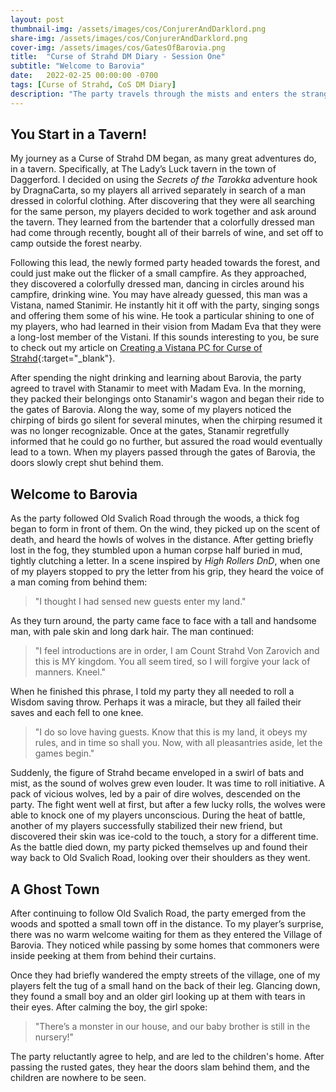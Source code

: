 ```yaml
---
layout: post
thumbnail-img: /assets/images/cos/ConjurerAndDarklord.png
share-img: /assets/images/cos/ConjurerAndDarklord.png
cover-img: /assets/images/cos/GatesOfBarovia.png
title:  "Curse of Strahd DM Diary - Session One"
subtitle: "Welcome to Barovia"
date:   2022-02-25 00:00:00 -0700
tags: [Curse of Strahd, CoS DM Diary]
description: "The party travels through the mists and enters the strange land of Barovia."
---
```


## You Start in a Tavern!
My journey as a Curse of Strahd DM began, as many great adventures do, in a tavern. Specifically, at The Lady’s Luck tavern in the town of Daggerford. I decided on using the _Secrets of the Tarokka_ adventure hook by DragnaCarta, so my players all arrived separately in search of a man dressed in colorful clothing. After discovering that they were all searching for the same person, my players decided to work together and ask around the tavern. They learned from the bartender that a colorfully dressed man had come through recently, bought all of their barrels of wine, and set off to camp outside the forest nearby.

Following this lead, the newly formed party headed towards the forest, and could just make out the flicker of a small campfire. As they approached, they discovered a colorfully dressed man, dancing in circles around his campfire, drinking wine. You may have already guessed, this man was a Vistana, named Stanimir. He instantly hit it off with the party, singing songs and offering them some of his wine. He took a particular shining to one of my players, who had learned in their vision from Madam Eva that they were a long-lost member of the Vistani. If this sounds interesting to you, be sure to check out my article on [Creating a Vistana PC for Curse of Strahd](https://yetanothertyler.com/2022-02-21-creating-a-vistana-pc/){:target="_blank"}.

After spending the night drinking and learning about Barovia, the party agreed to travel with Stanamir to meet with Madam Eva. In the morning, they packed their belongings onto Stanamir's wagon and began their ride to the gates of Barovia. Along the way, some of my players noticed the chirping of birds go silent for several minutes, when the chirping resumed it was no longer recognizable. Once at the gates, Stanamir regretfully informed that he could go no further, but assured the road would eventually lead to a town. When my players passed through the gates of Barovia, the doors slowly crept shut behind them.

## Welcome to Barovia
As the party followed Old Svalich Road through the woods, a thick fog began to form in front of them. On the wind, they picked up on the scent of death, and heard the howls of wolves in the distance. After getting briefly lost in the fog, they stumbled upon a human corpse half buried in mud, tightly clutching a letter. In a scene inspired by _High Rollers DnD_, when one of my players stopped to pry the letter from his grip, they heard the voice of a man coming from behind them:

> "I thought I had sensed new guests enter my land."

As they turn around, the party came face to face with a tall and handsome man, with pale skin and long dark hair. The man continued:

> "I feel introductions are in order, I am Count Strahd Von Zarovich and this is MY kingdom. You all seem tired, so I will forgive your lack of manners. Kneel."

When he finished this phrase, I told my party they all needed to roll a Wisdom saving throw. Perhaps it was a miracle, but they all failed their saves and each fell to one knee.

> "I do so love having guests. Know that this is my land, it obeys my rules, and in time so shall you. Now, with all pleasantries aside, let the games begin."

Suddenly, the figure of Strahd became enveloped in a swirl of bats and mist, as the sound of wolves grew even louder. It was time to roll initiative. A pack of vicious wolves, led by a pair of dire wolves, descended on the party. The fight went well at first, but after a few lucky rolls, the wolves were able to knock one of my players unconscious. During the heat of battle, another of my players successfully stabilized their new friend, but discovered their skin was ice-cold to the touch, a story for a different time. As the battle died down, my party picked themselves up and found their way back to Old Svalich Road, looking over their shoulders as they went.

## A Ghost Town
After continuing to follow Old Svalich Road, the party emerged from the woods and spotted a small town off in the distance. To my player’s surprise, there was no warm welcome waiting for them as they entered the Village of Barovia. They noticed while passing by some homes that commoners were inside peeking at them from behind their curtains.

Once they had briefly wandered the empty streets of the village, one of my players felt the tug of a small hand on the back of their leg. Glancing down, they found a small boy and an older girl looking up at them with tears in their eyes. After calming the boy, the girl spoke:

> "There’s a monster in our house, and our baby brother is still in the nursery!"

The party reluctantly agree to help, and are led to the children's home. After passing the rusted gates, they hear the doors slam behind them, and the children are nowhere to be seen.